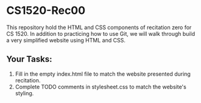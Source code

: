 # CS1520-Rec00
This repository hold the HTML and CSS components of recitation zero for CS 1520. In addition to practicing how to use Git, we will walk through build a very simplified website using HTML and CSS.

## Your Tasks:
1. Fill in the empty index.html file to match the website presented during recitation.
2. Complete TODO comments in stylesheet.css to match the website's styling.
